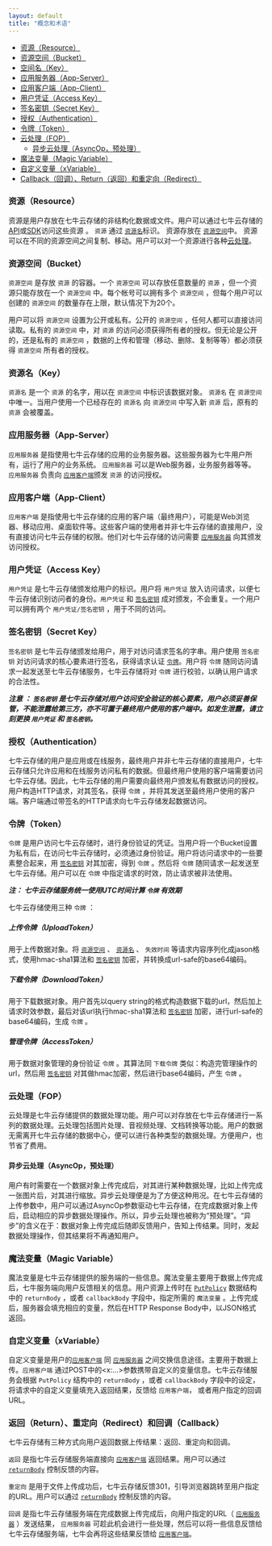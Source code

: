 ```yaml
---
layout: default
title: "概念和术语"
---
```


- [资源（Resource）](#Resource)
- [资源空间（Bucket）](#Bucket)
- [空间名（Key）](#Key)
- [应用服务器（App-Server）](#App-Server)
- [应用客户端（App-Client）](#App-Client)
- [用户凭证（Access Key）](#Access-Key)
- [签名密钥（Secret Key）](#Secret-Key)
- [授权（Authentication）](#Authentication)
- [令牌（Token）](#Token)
- [云处理（FOP）](#FOP)
  - [异步云处理（AsyncOp，预处理）](#FOP-Async)
- [魔法变量（Magic Variable）](#Magic-Variable)
- [自定义变量（xVariable）](#Selfdef-Variable)
- [Callback（回调）、Return（返回）和重定向（Redirect）](#Callback-Return)

<a name="Resource"></a>

### 资源（Resource）

资源是用户存放在七牛云存储的非结构化数据或文件。用户可以通过七牛云存储的[API](http://docs.qiniu.com/api/index.html)或[SDK](http://docs.qiniu.com/sdk/index.html)访问这些资源 。 `资源` 通过 [`资源名`](#Key)标识。 资源存放在 [`资源空间`](#Bucket)中。 资源可以在不同的资源空间之间复制、移动。用户可以对一个资源进行各种[云处理](#FOP)。

<a name="Bucket"></a>

### 资源空间（Bucket）

`资源空间` 是存放 `资源` 的容器。一个 `资源空间` 可以存放任意数量的 `资源` ，但一个资源只能存放在一个 `资源空间` 中。每个帐号可以拥有多个 `资源空间` ，但每个用户可以创建的 `资源空间` 的数量存在上限，默认情况下为20个。

用户可以将 `资源空间` 设置为公开或私有。公开的 `资源空间` ，任何人都可以直接访问读取。私有的 `资源空间` 中，对 `资源` 的访问必须获得所有者的授权。但无论是公开的，还是私有的 `资源空间` ，数据的上传和管理（移动、删除、复制等等）都必须获得 `资源空间` 所有者的授权。

<a name="Key"></a>

### 资源名（Key）

`资源名` 是一个 `资源` 的名字，用以在 `资源空间` 中标识该数据对象。 `资源名` 在 `资源空间` 中唯一。当用户使用一个已经存在的 `资源名` 向 `资源空间` 中写入新 `资源` 后，原有的 `资源` 会被覆盖。

<a name="App-Server"></a>

### 应用服务器（App-Server）

`应用服务器` 是指使用七牛云存储的应用的业务服务器。这些服务器为七牛用户所有，运行了用户的业务系统。 `应用服务器` 可以是Web服务器，业务服务器等等。 `应用服务器` 负责向 [`应用客户端`](#App-Client)颁发 `资源` 的访问授权。

<a name="App-Client"></a>

### 应用客户端（App-Client）

`应用客户端` 是指使用七牛云存储的应用的客户端（最终用户），可能是Web浏览器、移动应用、桌面软件等。这些客户端的使用者并非七牛云存储的直接用户，没有直接访问七牛云存储的权限。他们对七牛云存储的访问需要 [`应用服务器`](#App-Server) 向其颁发访问授权。

<a name="Access-Key"></a>

### 用户凭证（Access Key）

`用户凭证` 是七牛云存储颁发给用户的标识。用户将 `用户凭证` 放入访问请求，以便七牛云存储识别访问者的身份。`用户凭证` 和 [`签名密钥`](#Secret-Key) 成对颁发，不会重复。一个用户可以拥有两个 `用户凭证/签名密钥` ，用于不同的访问。

<a name="Secret-Key"></a>

### 签名密钥（Secret Key）

`签名密钥` 是七牛云存储颁发给用户，用于对访问请求签名的字串。用户使用 `签名密钥` 对访问请求的核心要素进行签名，获得请求认证 [`令牌`](#Token)。用户将 `令牌` 随同访问请求一起发送至七牛云存储服务，七牛云存储将对 `令牌` 进行校验，以确认用户请求的合法性。

***注意 ： `签名密钥` 是七牛云存储对用户访问安全验证的核心要素，用户必须妥善保管，不能泄露给第三方，亦不可置于最终用户使用的客户端中。如发生泄露，请立刻更换 `用户凭证` 和 `签名密钥`。***

<a name="Authentication"></a>

### 授权（Authentication）

七牛云存储的用户是应用或在线服务，最终用户并非七牛云存储的直接用户，七牛云存储只允许应用和在线服务访问私有的数据。但最终用户使用的客户端需要访问七牛云存储。因此，七牛云存储的用户需要向最终用户颁发私有数据访问的授权。用户构造HTTP请求，对其签名，获得 `令牌` ，并将其发送至最终用户使用的客户端。客户端通过带签名的HTTP请求向七牛云存储发起数据访问。

<a name="Token"></a>

### 令牌（Token）

`令牌` 是用户访问七牛云存储时，进行身份验证的凭证。当用户将一个Bucket设置为私有后，在访问七牛云存储时，必须通过身份验证。用户将访问请求中的一些要素整合起来，用 [`签名密钥`](#Secret-Key) 对其加密，得到 `令牌` 。然后将 `令牌` 随同请求一起发送至七牛云存储。用户可以在 `令牌` 中指定请求的时效，防止请求被非法使用。

***注： 七牛云存储服务统一使用UTC时间计算 `令牌` 有效期***

七牛云存储使用三种 `令牌` ：

##### 上传令牌（UploadToken）

用于上传数据对象。将  [`资源空间`](#Bucket) 、 [`资源名`](#Key) 、 `失效时间` 等请求内容序列化成jason格式，使用hmac-sha1算法和 [`签名密钥`](#Secret-Key) 加密，并转换成url-safe的base64编码。

##### 下载令牌（DownloadToken）

用于下载数据对象。用户首先以query string的格式构造数据下载的url，然后加上请求时效参数，最后对该url执行hmac-sha1算法和 [`签名密钥`](#Secret-Key) 加密，进行url-safe的base64编码，生成 `令牌` 。

##### 管理令牌（AccessToken）

用于数据对象管理的身份验证 `令牌` 。其算法同 `下载令牌` 类似：构造完管理操作的url，然后用 [`签名密钥`](#Secret-Key) 对其做hmac加密，然后进行base64编码，产生 `令牌` 。

<a name="FOP"></a>

### 云处理（FOP）

云处理是七牛云存储提供的数据处理功能。用户可以对存放在七牛云存储进行一系列的数据处理。云处理包括图片处理、音视频处理、文档转换等功能。用户的数据无需离开七牛云存储的数据中心，便可以进行各种类型的数据处理。方便用户，也节省了费用。

<a name="FOP-Async"></a>

#### 异步云处理（AsyncOp，预处理）

用户有时需要在一个数据对象上传完成后，对其进行某种数据处理，比如上传完成一张图片后，对其进行缩放。异步云处理便是为了方便这种用况。在七牛云存储的上传参数中，用户可以通过AsyncOp参数驱动七牛云存储，在完成数据对象上传后，启动相应的异步数据处理操作。所以，异步云处理也被称为“预处理”。“异步”的含义在于：数据对象上传完成后随即反馈用户，告知上传结果。同时，发起数据处理操作，但其结果将不再通知用户。

<a name="Magic-Variable"></a>

### 魔法变量（Magic Variable）

魔法变量是七牛云存储提供的服务端的一些信息。魔法变量主要用于数据上传完成后，七牛服务端向用户反馈相关的信息。用户资源上传时在 [`PutPolicy`](http://docs.qiniu.com/api/v6/put.html#uploadToken-args) 数据结构中的 `returnBody` ，或者 `callbackBody` 字段中，指定所需的 `魔法变量` 。上传完成后，服务器会填充相应的变量，然后在HTTP Response Body中，以JSON格式返回。

<a name="Selfdef-Variable"></a>

### 自定义变量（xVariable）

自定义变量是用户的[`应用客户端`](#App-Client) 同 [`应用服务器`](#App-Server) 之间交换信息途径。主要用于数据上传。`应用客户端` 通过POST中的<x:...>参数携带自定义的变量信息。七牛云存储服务会根据 `PutPolicy` 结构中的 `returnBody` ，或者 `callbackBody` 字段中的设定，将请求中的自定义变量填充入返回结果，反馈给 `应用客户端`， 或者用户指定的回调URL。

<a name="Callback-Return"></a>

### 返回（Return）、重定向（Redirect）和回调（Callback）

七牛云存储有三种方式向用户返回数据上传结果：返回、重定向和回调。

`返回` 是指七牛云存储服务端直接向 [`应用客户端`](#App-Client) 返回结果。用户可以通过 [`returnBody`](http://docs.qiniu.com/api/v6/put.html#uploadToken-args) 控制反馈的内容。

`重定向` 是用于文件上传成功后，七牛云存储反馈301，引导浏览器跳转至用户指定的URL。用户可以通过 [`returnBody`](http://docs.qiniu.com/api/v6/put.html#uploadToken-args) 控制反馈的内容。

`回调` 是指七牛云存储服务端在完成数据上传完成后，向用户指定的URL（ [`应用服务器`](#App-Server) ）发送结果， `应用服务器` 可趁此机会进行一些处理，然后可以将一些信息反馈给七牛云存储服务端，七牛会再将这些结果反馈给 [`应用客户端`](#App-Client)。
